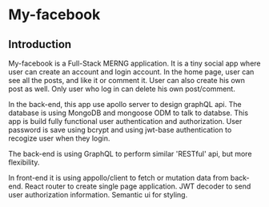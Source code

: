 # My-facebook

## Introduction

My-facebook is a Full-Stack MERNG application. It is a tiny social app where user can create an account and login account. In the home page, user can see all the posts, and like it or comment it. User can also create his own post as well. Only user who log in can delete his own post/comment.

In the back-end, this app use apollo server to design graphQL api. The database is using MongoDB and mongoose ODM to talk to databse.
This app is build fully functional user authentication and authorization. User password is save using bcrypt and using jwt-base authentication to recogize user when they login.

The back-end is using GraphQL to perform similar 'RESTful' api, but more flexibility.

In front-end it is using appollo/client to fetch or mutation data from back-end. React router to create single page application. JWT decoder to send user authorization information. Semantic ui for styling.
